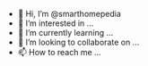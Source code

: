 - 👋 Hi, I’m @smarthomepedia
- 👀 I’m interested in ...
- 🌱 I’m currently learning ...
- 💞️ I’m looking to collaborate on ...
- 📫 How to reach me ...

<!---
smarthomepedia/smarthomepedia is a ✨ special ✨ repository because its `README.md` (this file) appears on your GitHub profile.
You can click the Preview link to take a look at your changes.
--->
